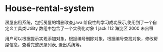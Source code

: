 # House-rental-system
房屋出租系统，包括房屋的增删改查,java 阶段性的学习成功展示,使用到了一个自定义工具类Utility
数组中包含了一个实例化对象 1		jack	112		海淀区	2000	未出租

用户可以根据提示实现添加对象，根据编号删除对象，根据编号查找对象，修改房屋信息，查看完整房屋列表, 退出系统等。
